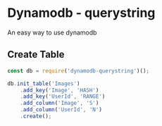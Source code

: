 # Dynamodb - querystring

An easy way to use dynamodb

## Create Table

```javascript
const db = require('dynamodb-querystring')();

db.init_table('Images')
    .add_key('Image', 'HASH')
    .add_key('UserId', 'RANGE')
    .add_column('Image', 'S')
    .add_column('UserId', 'N')
    .create();

```